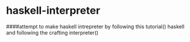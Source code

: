 # haskell-interpreter
####attempt to make haskell intrepreter by following this tutorial() haskell and following the crafting interpreter()
